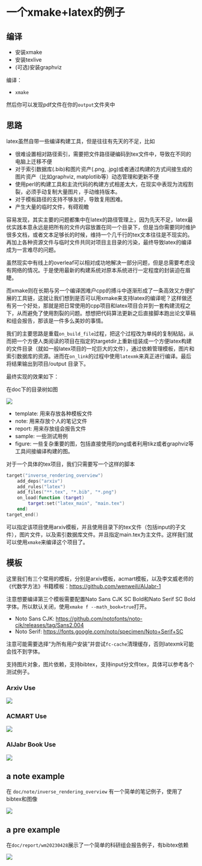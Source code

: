 # 一个xmake+latex的例子

## 编译

- 安装xmake
- 安装texlive
- (可选)安装graphviz

编译：
- `xmake` 

然后你可以发现pdf文件在你的`output`文件夹中

## 思路

latex虽然自带一些编译构建工具，但是往往有先天的不足，比如
- 很难设置相对路径索引，需要把文件路径硬编码到tex文件中，导致在不同的电脑上迁移不便
- 对于索引数据库(.bib)和图片资产(.png, .jpg)或者通过构建的方式间接生成的图片资产（比如graphviz, matplotlib等）动态管理和更新不便
- 使用perl的构建工具和主流代码的构建方式相差太大，在现实中表现为流程割裂，必须手动复制大量图片，手动维持版本。
- 对于模板路径的支持不够友好，导致复用困难。
- 产生大量的临时文件，有碍观瞻

容易发现，其实主要的问题都集中在latex的路径管理上，因为先天不足，latex最优实践本意永远是把所有的文件内容放置在同一个目录下，但是当你需要同时维护很多文档，或者文本足够长的时候，维持一个几千行的tex文本往往是不现实的。再加上各种资源文件与临时文件共同对项目主目录的污染，最终导致latex的编译成为一言难尽的问题。

虽然现实中有线上的overleaf可以相对成功地解决一部分问题，但是总需要考虑没有网络的情况。于是使用最新的构建系统对原本系统进行一定程度的封装迫在眉睫。

而xmake则在长期与另一个编译困难户cpp的搏斗中逐渐形成了一条高效又方便扩展的工具链，这就让我们想到是否可以用xmake来支持latex的编译呢？这样做还有另一个好处，那就是把日常使用的cpp项目和latex项目合并到一套构建流程之下，从而避免了使用割裂的问题。想想把代码算法更新之后直接脚本跑出论文草稿和组会报告，那该是一件多么美妙的事情。

我们的主要思路是重载`on_build_file`过程，把这个过程改为单纯的复制粘贴，从而把一个方便人类阅读的项目在指定的targetdir上重新组装成一个方便latex构建的文件目录（就如一般latex项目的一坨巨大的文件），通过依赖管理模板，图片和索引数据库的资源。进而在`on_link`的过程中使用`latexmk`来真正进行编译。最后将结果输出到项目/output 目录下。

最终实现的效果如下：

在doc下的目录树如图

![](asset/project_tree.png)

- template: 用来存放各种模板文件
- note: 用来存放个人的笔记文件
- report: 用来存放组会报告文件
- sample: 一些测试用例
- figure: 一些复杂重要的图，包括直接使用的png或者利用tikz或者graphviz等工具间接编译构建的图。

对于一个具体的tex项目，我们只需要写一个这样的脚本

```lua
target("inverse_rendering_overview")
    add_deps("arxiv")
    add_rules("latex")
    add_files("**.tex", "*.bib", "*.png")
    on_load(function (target)
        target:set("latex_main", "main.tex")
    end)
target_end()
```

可以指定该项目使用arxiv模板，并且使用目录下的tex文件（包括input的子文件），图片文件，以及索引数据库文件。并且指定main.tex为主文件。这样我们就可以使用`xmake`来编译这个项目了。


## 模板

这里我们有三个常用的模板，分别是arxiv模板，acmart模板，以及李文威老师的《代数学方法》书籍模板：https://github.com/wenweili/AlJabr-1

注意想要编译第三个模板需要配置Nato Sans CJK SC Bold和Nato Serif SC Bold字体。所以默认关闭，使用`xmake f --math_book=true`打开。

- Noto Sans CJK: https://github.com/notofonts/noto-cjk/releases/tag/Sans2.004
- Noto Serif: https://fonts.google.com/noto/specimen/Noto+Serif+SC

注意可能需要选择“为所有用户安装”并尝试`fc-cache`清理缓存，否则latexmk可能会找不到字体。

支持图片对象，图片依赖，支持bibtex，支持input分文件tex，具体可以参考各个测试例子。

### Arxiv Use

![](./asset/arxiv_use.png)

### ACMART Use

![](./asset/acmart.png)

### AIJabr Book Use

![](./asset/aljabr.png)

## a note example

在 `doc/note/inverse_rendering_overview` 有一个简单的笔记例子，使用了bibtex和图像

![](./asset/research_note_example.png)

## a pre example

在`doc/report/wm20230428`展示了一个简单的科研组会报告例子，有bibtex依赖

![](./asset/weekly_slide_example.png)